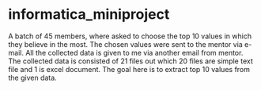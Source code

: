 # informatica_miniproject
A batch of 45 members, where asked to choose the top 10 values in which they believe in the most. The chosen values were sent to the mentor via e-mail.
All the collected data is given to me via another email from mentor.
The collected data is consisted of 21 files out which 20 files are simple text file and 1 is excel document.
The goal here is to extract top 10 values from the given data.
